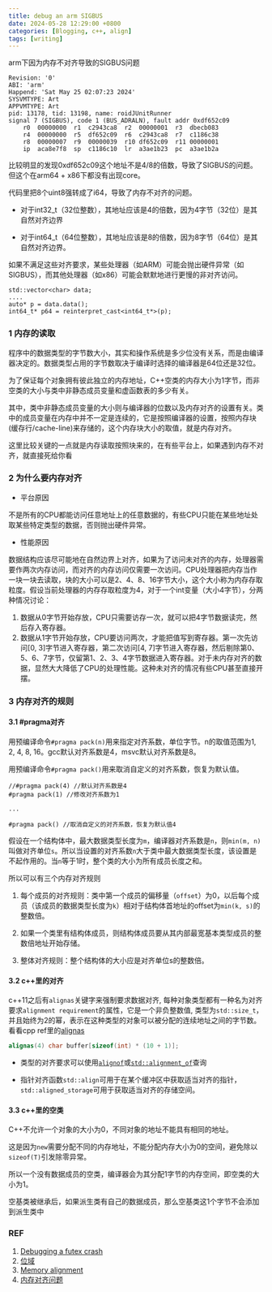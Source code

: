 ```yaml
---
title: debug an arm SIGBUS
date: 2024-05-28 12:29:00 +0800
categories: [Blogging, c++, align]
tags: [writing]
---
```


arm下因为内存不对齐导致的SIGBUS问题

```
Revision: '0'
ABI: 'arm'
Happend: 'Sat May 25 02:07:23 2024'
SYSVMTYPE: Art
APPVMTYPE: Art
pid: 13178, tid: 13198, name: roidJUnitRunner
signal 7 (SIGBUS), code 1 (BUS_ADRALN), fault addr 0xdf652c09
    r0  00000000  r1  c2943ca8  r2  00000001  r3  dbecb083
    r4  00000000  r5  df652c09  r6  c2943ca8  r7  c1186c38
    r8  00000007  r9  00000039  r10 df652c09  r11 00000001
    ip  aca8e7f8  sp  c1186c10  lr  a3ae1b23  pc  a3ae1b2a
```

比较明显的发现0xdf652c09这个地址不是4/8的倍数，导致了SIGBUS的问题。但这个在arm64 + x86下都没有出现core。

代码里把8个uint8强转成了i64，导致了内存不对齐的问题。

+ 对于int32_t（32位整数），其地址应该是4的倍数，因为4字节（32位）是其自然对齐边界

+ 对于int64_t（64位整数），其地址应该是8的倍数，因为8字节（64位）是其自然对齐边界。

如果不满足这些对齐要求，某些处理器（如ARM）可能会抛出硬件异常（如SIGBUS），而其他处理器（如x86）可能会默默地进行更慢的非对齐访问。

```
std::vector<char> data;
....
auto* p = data.data();
int64_t* p64 = reinterpret_cast<int64_t*>(p);
```
### 1 内存的读取

程序中的数据类型的字节数大小，其实和操作系统是多少位没有关系，而是由编译器决定的。数据类型占用的字节数取决于编译时选择的编译器是64位还是32位。

为了保证每个对象拥有彼此独立的内存地址，C++空类的内存大小为1字节，而非空类的大小与类中非静态成员变量和虚函数表的多少有关。

其中，类中非静态成员变量的大小则与编译器的位数以及内存对齐的设置有关。类中的成员变量在内存中并不一定是连续的，它是按照编译器的设置，按照内存块(缓存行/cache-line)来存储的，这个内存块大小的取值，就是内存对齐。

这里比较关键的一点就是内存读取按照块来的，在有些平台上，如果遇到内存不对齐，就直接死给你看

### 2 为什么要内存对齐

+ 平台原因

不是所有的CPU都能访问任意地址上的任意数据的，有些CPU只能在某些地址处取某些特定类型的数据，否则抛出硬件异常。

+ 性能原因

数据结构应该尽可能地在自然边界上对齐，如果为了访问未对齐的内存，处理器需要作两次内存访问，而对齐的内存访问仅需要一次访问。CPU处理器把内存当作一块一块去读取，块的大小可以是2、4、8、16字节大小，这个大小称为内存存取粒度。假设当前处理器的内存存取粒度为4，对于一个int变量（大小4字节），分两种情况讨论：

1. 数据从0字节开始存放，CPU只需要访存一次，就可以把4字节数据读完，然后存入寄存器。
2. 数据从1字节开始存放，CPU要访问两次，才能把值写到寄存器。第一次先访问[0, 3]字节进入寄存器，第二次访问[4, 7]字节进入寄存器，然后剔除第0、5、6、7字节，仅留第1、2、3、4字节数据进入寄存器。对于未内存对齐的数据，显然大大降低了CPU的处理性能。这种未对齐的情况有些CPU甚至直接开摆。

### 3 内存对齐的规则

#### 3.1 #pragma对齐

用预编译命令`#pragma pack(n)`用来指定对齐系数，单位字节。n的取值范围为1, 2, 4, 8, 16。gcc默认对齐系数是4，msvc默认对齐系数是8。

用预编译命令`#pragma pack()`用来取消自定义的对齐系数，恢复为默认值。

```
//#pragma pack(4) //默认对齐系数是4
#pragma pack(1) //修改对齐系数为1

...

#pragma pack() //取消自定义的对齐系数，恢复为默认值4
```

假设在一个结构体中，最大数据类型长度为`m`，编译器对齐系数是`n`，则`min(m, n)`叫做对齐单位`s`。所以当设置的对齐系数`n`大于类中最大数据类型长度，该设置是不起作用的。当`n`等于1时，整个类的大小为所有成员长度之和。

所以可以有三个内存对齐规则

1. 每个成员的对齐规则：类中第一个成员的偏移量（`offset`）为0，以后每个成员（该成员的数据类型长度为`k`）相对于结构体首地址的offset为`min(k, s)`的整数倍。

2. 如果一个类里有结构体成员，则结构体成员要从其内部最宽基本类型成员的整数倍地址开始存储。

3. 整体对齐规则：整个结构体的大小应是对齐单位s的整数倍。

#### 3.2 c++里的对齐

c++11之后有`alignas`关键字来强制要求数据对齐, 每种对象类型都有一种名为对齐要求`alignment requirement`的属性，它是一个非负整数值, 类型为`std::size_t`，并且始终为2的幂，表示在这种类型的对象可以被分配的连续地址之间的字节数。看看cpp ref里的[alignas](https://en.cppreference.com/w/cpp/language/alignas)

```cpp
alignas(4) char buffer[sizeof(int) * (10 + 1)];
```

+ 类型的对齐要求可以使用[`alignof`](https://en.cppreference.com/w/cpp/language/alignof)或[`std::alignment_of`](https://en.cppreference.com/w/cpp/types/alignment_of)查询

+ 指针对齐函数`std::align`可用于在某个缓冲区中获取适当对齐的指针，`std::aligned_storage`可用于获取适当对齐的存储空间。

#### 3.3 c++里的空类

C++不允许一个对象的大小为0，不同对象的地址不能具有相同的地址。

这是因为`new`需要分配不同的内存地址，不能分配内存大小为0的空间，避免除以`sizeof(T)`引发除零异常。

所以一个没有数据成员的空类，编译器会为其分配1字节的内存空间，即空类的大小为1。

空基类被继承后，如果派生类有自己的数据成员，那么空基类这1个字节不会添加到派生类中

### REF 

1. [Debugging a futex crash](https://rustylife.github.io/2023/08/15/futex-crash.html)
2. [位域](https://zhxilin.github.io/post/tech_stack/1_programming_language/modern_cpp/language_base/bit_field/)
3. [Memory alignment](https://docs.kernel.org/arch/arm/mem_alignment.html)
4. [内存对齐问题](https://blog.codingnow.com/2021/08/unalignment_memory_access.html)
